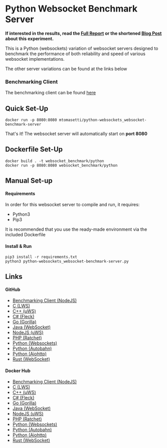 # Python Websocket Benchmark Server

<b>If interested in the results, read the [Full Report](https://www.researchgate.net/publication/348993267_An_Analysis_of_the_Performance_of_Websockets_in_Various_Programming_Languages_and_Libraries) 
or the shortened [Blog Post](https://matttomasetti.medium.com/websocket-performance-comparison-10dc89367055) 
about this experiment.</b>

This is a Python (websockets) variation of websocket servers designed to 
benchmark the performance of both reliability and speed of various 
websocket implementations.

The other server variations can be found at the links below
 
### Benchmarking Client
The benchmarking client can be found [here](https://hub.docker.com/repository/docker/mtomasetti/nodejs_websocket-benchmark-client)

## Quick Set-Up
```
docker run -p 8080:8080 mtomasetti/python-websockets_websocket-benchmark-server
```
That's it! The websocket server will automatically start on **port 8080**

## Dockerfile Set-Up
```
docker build . -t websocket_benchmark/python
docker run -p 8080:8080 websocket_benchmark/python
```

## Manual Set-up
#### Requirements
In order for this websocket server to compile and run, it requires:
* Python3
* Pip3

It is recommended that you use the ready-made environment via the
included Dockerfile

#### Install & Run
```
pip3 install -r requirements.txt
python3 python-websockets_websocket-benchmark-server.py
```

## Links

#### GitHub
* [Benchmarking Client (NodeJS)](https://github.com/matttomasetti/NodeJS_Websocket-Benchmark-Client)
* [C (LWS)](https://github.com/matttomasetti/C-LWS_Websocket-Benchmark-Server)
* [C++ (uWS)](https://github.com/matttomasetti/CPP-uWS_Websocket-Benchmark-Server)
* [C# (Fleck)](https://github.com/matttomasetti/CS-Fleck_Websocket-Benchmark-Server)
* [Go (Gorilla)](https://github.com/matttomasetti/Go-Gorilla_Websocket-Benchmark-Server)
* [Java (WebSocket)](https://github.com/matttomasetti/Java-WebSocket_Websocket-Benchmark-Server)
* [NodeJS (uWS)](https://github.com/matttomasetti/NodeJS-uWS_Websocket-Benchmark-Server)
* [PHP (Ratchet)](https://github.com/matttomasetti/PHP-Ratchet_Websocket-Benchmark-Server)
* [Python (Websockets)](https://github.com/matttomasetti/Python-Websockets_Websocket-Benchmark-Server)
* [Python (Autobahn)](https://github.com/matttomasetti/Python-Autobahn_Websocket-Benchmark-Server)
* [Python (Aiohttp)](https://github.com/matttomasetti/Python-Aiohttp_Websocket-Benchmark-Server)
* [Rust (WebSocket)](https://github.com/matttomasetti/Rust-WebSocket_Websocket-Benchmark-Server)

#### Docker Hub
* [Benchmarking Client (NodeJS)](https://hub.docker.com/r/mtomasetti/nodejs_websocket-benchmark-client)
* [C (LWS)](https://hub.docker.com/r/mtomasetti/c-lws_websocket-benchmark-server)
* [C++ (uWS)](https://hub.docker.com/r/mtomasetti/cpp-uws_websocket-benchmark-server)
* [C# (Fleck)](https://hub.docker.com/repository/docker/mtomasetti/cs-fleck_websocket-benchmark-server)
* [Go (Gorilla)](https://hub.docker.com/r/mtomasetti/go-gorilla_websocket-benchmark-server)
* [Java (WebSocket)](https://hub.docker.com/r/mtomasetti/java-websocket_websocket-benchmark-server)
* [NodeJS (uWS)](https://hub.docker.com/r/mtomasetti/nodejs-uws_websocket-benchmark-server)
* [PHP (Ratchet)](https://hub.docker.com/r/mtomasetti/php-ratchet_websocket-benchmark-server)
* [Python (Websockets)](https://hub.docker.com/r/mtomasetti/python-websockets_websocket-benchmark-server)
* [Python (Autobahn)](https://hub.docker.com/repository/docker/mtomasetti/python-autobahn_websocket-benchmark-server)
* [Python (Aiohttp)](https://hub.docker.com/repository/docker/mtomasetti/python-aiohttp_websocket-benchmark-server)
* [Rust (WebSocket)](https://hub.docker.com/r/mtomasetti/rust-websocket_websocket-benchmark-server)
